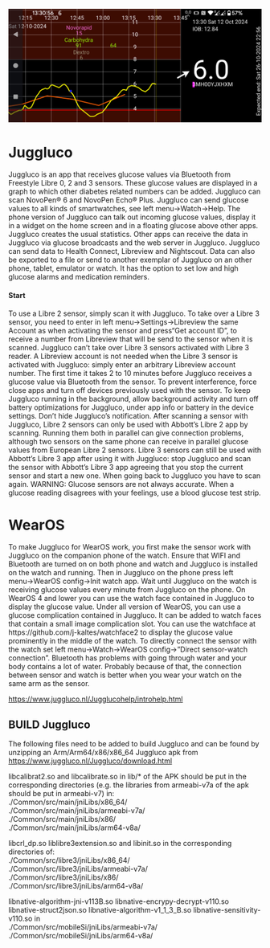 ![value](valuemmolL.png)
# Juggluco
Juggluco is an app that receives glucose values via Bluetooth from Freestyle Libre 0, 2 and 3 sensors. These glucose values are displayed in a graph to which other diabetes related numbers can be added. Juggluco can scan NovoPen® 6 and NovoPen Echo® Plus.
Juggluco can send glucose values to all kinds of smartwatches, see left menu→Watch→Help.
The phone version of Juggluco can talk out incoming glucose values, display it in a widget on the home screen and in a floating glucose above other apps.
Juggluco creates the usual statistics.
Other apps  can receive the data in Juggluco via glucose broadcasts and the web server in Juggluco. Juggluco can send data to Health Connect, Libreview and Nightscout. Data can also be exported to a file or send to another exemplar of Juggluco on an other phone, tablet, emulator or watch.
It has the option to set low and high glucose alarms and medication reminders.
<h4>Start</h4>
To use a Libre 2 sensor, simply scan it with Juggluco. 
To take over a Libre 3 sensor, you need to enter in left menu→Settings→Libreview the same Account as when activating the sensor and press“Get account ID”, to receive a number from Libreview that will be send to the sensor when it is scanned. Juggluco can’t take over Libre 3 sensors activated with Libre 3 reader. A Libreview account is not needed when the Libre 3 sensor is activated with Juggluco: simply enter an arbitrary Libreview account number.
The first time it takes 2 to 10 minutes before Juggluco receives a glucose value via Bluetooth from the sensor. To prevent interference, force close apps and turn off devices previously used with the sensor. To keep Juggluco running in the background, allow background activity and turn off battery optimizations for Juggluco, under app info or battery in the device settings. Don’t hide Juggluco’s notification.
After scanning a sensor with Juggluco, Libre 2 sensors can only be used with Abbott’s Libre 2 app by scanning. Running them both in parallel can give connection problems, although two sensors on the same phone can receive in parallel glucose values from European Libre 2 sensors.
Libre 3 sensors can still be used with Abbott’s Libre 3 app after using it with Juggluco: stop Juggluco and scan the sensor with Abbott’s Libre 3 app agreeing that you stop the current sensor and start a new one. When going back to Juggluco you have to scan again.
WARNING: Glucose sensors are not always accurate. When a glucose reading disagrees with your feelings, use a blood glucose test strip.
<h1>WearOS</h1>
To make Juggluco for WearOS work, you first make the sensor work with Juggluco on the companion phone of the watch. Ensure that WIFI and Bluetooth are turned on on both phone and watch and Juggluco is installed on the watch and running. Then in Juggluco on the phone press left menu→WearOS config→Init watch app. Wait until Juggluco on the watch is receiving glucose values every minute from Juggluco on the phone. On WearOS 4 and lower you can use the watch face contained in Juggluco to display the glucose value. Under all version of WearOS, you can use a glucose complication contained in Juggluco. It can be added to watch faces that contain a small image complication slot. You can use the watchface at https://github.com/j-kaltes/watchface2 to display the glucose value prominently in the middle of the watch.
To directly connect the sensor with the watch set left menu→Watch→WearOS config→”Direct sensor-watch connection”. Bluetooth has problems with going through water and your body contains a lot of water. Probably because of that, the connection between sensor and watch is better when you wear your watch on the same arm as the sensor.

https://www.juggluco.nl/Jugglucohelp/introhelp.html

## BUILD Juggluco
The following files need to be added to build Juggluco and can be found by unzipping an Arm/Arm64/x86/x86_64 Juggluco apk from
https://www.juggluco.nl/Juggluco/download.html

libcalibrat2.so and libcalibrate.so in lib/* of the APK should be put in the corresponding directories (e.g. the libraries from armeabi-v7a of the apk should be put in armeabi-v7) in:    
./Common/src/main/jniLibs/x86_64/    
./Common/src/main/jniLibs/armeabi-v7a/   
./Common/src/main/jniLibs/x86/   
./Common/src/main/jniLibs/arm64-v8a/   
   
libcrl_dp.so  liblibre3extension.so  and libinit.so  in the corresponding directories of:   
./Common/src/libre3/jniLibs/x86_64/   
./Common/src/libre3/jniLibs/armeabi-v7a/   
./Common/src/libre3/jniLibs/x86/   
./Common/src/libre3/jniLibs/arm64-v8a/   

libnative-algorithm-jni-v113B.so  libnative-encrypy-decrypt-v110.so  libnative-struct2json.so libnative-algorithm-v1_1_3_B.so   libnative-sensitivity-v110.so in   
./Common/src/mobileSi/jniLibs/armeabi-v7a/   
./Common/src/mobileSi/jniLibs/arm64-v8a/


